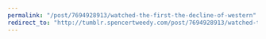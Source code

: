 ```yaml
---
permalink: "/post/7694928913/watched-the-first-the-decline-of-western"
redirect_to: "http://tumblr.spencertweedy.com/post/7694928913/watched-the-first-the-decline-of-western"
---
```

